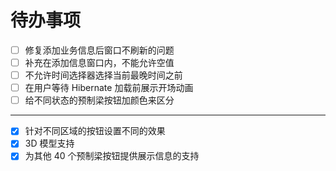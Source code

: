 # 待办事项

-[ ] 修复添加业务信息后窗口不刷新的问题
-[ ] 补充在添加信息窗口内，不能允许空值
-[ ] 不允许时间选择器选择当前最晚时间之前
-[ ] 在用户等待 Hibernate 加载前展示开场动画
-[ ] 给不同状态的预制梁按钮加颜色来区分

- - -

-[x] 针对不同区域的按钮设置不同的效果
-[x] 3D 模型支持
-[x] 为其他 40 个预制梁按钮提供展示信息的支持